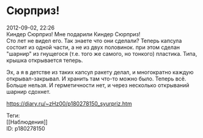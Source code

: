 Сюрприз!
=========

   
 2012-09-02, 22:26   
  Киндер Сюрприз! Мне подарили Киндер Сюрприз!   
 Сто лет не видел его. Так знаете что они сделали? Теперь капсула состоит из одной части, а не из двух половинок. при этом сделан "шарнир" из гнущегося (т.е. того же самого, но тонкого) пластика. Типа, крышка открывается теперь.   
   
 Эх, а я в детстве из таких капсул ракету делал, и многократно каждую открывал-закрывал. И хранить там что-то можно было. Теперь всё. Больше нельзя. И герметичности нет, и через несколько открываний шарнир сдохнет.   
    
 <https://diary.ru/~zHz00/p180278150_syurpriz.htm>   
   
 Теги:   
 [[Наблюдения]]   
 ID: p180278150